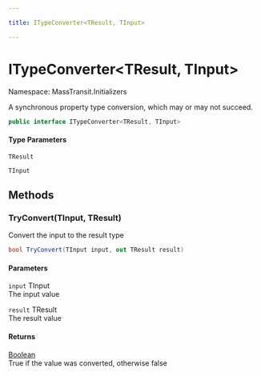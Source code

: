 ```yaml
---

title: ITypeConverter<TResult, TInput>

---
```


# ITypeConverter\<TResult, TInput\>

Namespace: MassTransit.Initializers

A synchronous property type conversion, which may or may not succeed.

```csharp
public interface ITypeConverter<TResult, TInput>
```

#### Type Parameters

`TResult`<br/>

`TInput`<br/>

## Methods

### **TryConvert(TInput, TResult)**

Convert the input to the result type

```csharp
bool TryConvert(TInput input, out TResult result)
```

#### Parameters

`input` TInput<br/>
The input value

`result` TResult<br/>
The result value

#### Returns

[Boolean](https://learn.microsoft.com/en-us/dotnet/api/system.boolean)<br/>
True if the value was converted, otherwise false
